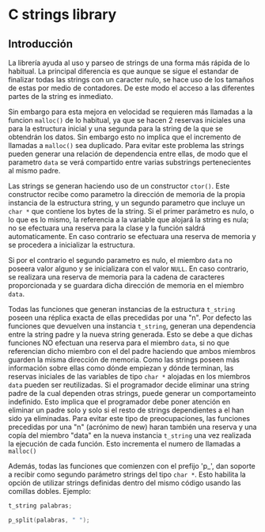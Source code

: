 # C strings library

## Introducción
La librería ayuda al uso y parseo de strings de una forma más rápida de lo habitual. 
La principal diferencia es que aunque se sigue el estandar de finalizar todas las strings con un caracter nulo, se hace uso de los tamaños de estas por medio de contadores. De este modo el acceso a las diferentes partes de la string es inmediato.

Sin embargo para esta mejora en velocidad se requieren más llamadas a la funcion `malloc()` de lo habitual, ya que se hacen 2 reservas iniciales una para la estructura inicial y una segunda para la string de la que se obtendrán los datos. Sin embargo esto no implica que el incremento de llamadas a `malloc()` sea duplicado. Para evitar este problema las strings pueden generar una relación de dependencia entre ellas, de modo que el parametro `data` se verá compartido entre varias substrings pertenecientes al mismo padre.

Las strings se generan haciendo uso de un constructor `ctor()`. Este constructor recibe como parametro la dirección de memoria de la propia instancia de la estructura string, y un segundo parametro que incluye un `char *` que contiene los bytes de la string. Si el primer parámetro es nulo, o lo que es lo mismo, la referencia a la variable que alojará la string es nula; no se efectuara una reserva para la clase y la función saldrá automaticamente. En caso contrario se efectuara una reserva de memoria y se procedera a inicializar la estructura.

Si por el contrario el segundo parametro es nulo, el miembro `data` no poseera valor alguno y se inicializara con el valor `NULL`. En caso contrario, se realizara una reserva de memoria para la cadena de caracteres proporcionada y se guardara dicha dirección de memoria en el miembro `data`.

Todas las funciones que generan instancias de la estructura `t_string` poseen una réplica exacta de ellas precedidas por una "n". Por defecto las funciones que devuelven una instancia `t_string`, generan una dependencia entre la string padre y la nueva string generada. Esto se debe a que dichas funciones NO efectuan una reserva para el miembro `data`, si no que referencian dicho miembro con el del padre haciendo que ambos miembros guarden la misma dirección de memoria. Como las strings poseen más información sobre ellas como dónde empiezan y dónde terminan, las reservas iniciales de las variables de tipo `char *` alojadas en los miembros `data` pueden ser reutilizadas. Si el programador decide eliminar una string padre de la cual dependen otras strings, puede generar un comportameinto indefinido. Esto implica que el programador debe poner atención en eliminar un padre solo y solo si el resto de strings dependientes a el han sido ya eliminadas. 
Para evitar este tipo de preocupaciones, las funciones precedidas por una "n" (acrónimo de new) haran también una reserva y una copía del miembro "data" en la nueva instancia `t_string` una vez realizada la ejecución de cada función. Esto incrementa el numero de llamadas a `malloc()`

Además, todas las funciones que comienzen con el prefijo 'p_', dan soporte a recibir como segundo parámetro strings del tipo `char *`. Esto habilita la opción de utilizar strings definidas dentro del mismo código usando las comillas dobles.
Ejemplo:
```c
t_string palabras;

p_split(palabras, " ");
```